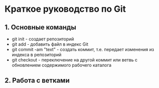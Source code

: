 # Краткое руководство по  Git
## 1. Основные команды
* git init - создает репозиторий
* git add <filename> - добавить файл в индекс Git
* git commit -am "text" - создать коммит, т.е. передает изменения из индекса в репозиторий
* git checkout <hash> - переключение на другой коммит или ветвь с обновлением содержимого рабочего каталога
## 2. Работа с ветками